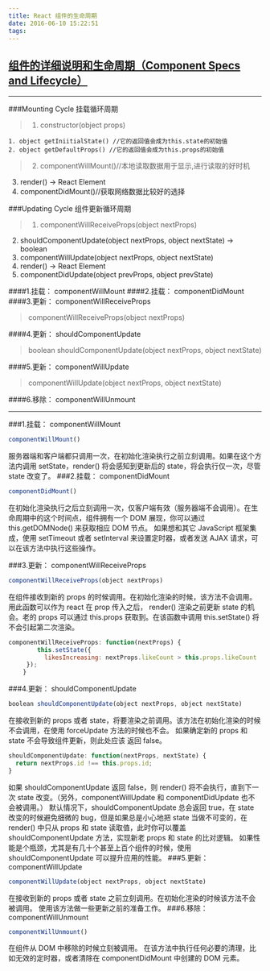 ```yaml
---
title: React 组件的生命周期
date: 2016-06-10 15:22:51
tags:
---
```


## [组件的详细说明和生命周期（Component Specs and Lifecycle）](http://reactjs.cn/react/docs/component-specs.html)
---
###Mounting Cycle 挂载循环周期
>1. constructor(object props)

```
1. object getIniitialState() //它的返回值会成为this.state的初始值
2. object getDefaultProps() //它的返回值会成为this.props的初始值
```
>2. componentWillMount()//本地读取数据用于显示,进行读取的好时机
3. render() -> React Element
4. componentDidMount()//获取网络数据比较好的选择

###Updating Cycle 组件更新循环周期
>1. componentWillReceiveProps(object nextProps)
2. shouldComponentUpdate(object nextProps, object nextState) -> boolean
3. componentWillUpdate(object nextProps, object nextState)
4. render() -> React Element
5. componentDidUpdate(object prevProps, object prevState)

####1.挂载： componentWillMount
####2.挂载： componentDidMount
####3.更新： componentWillReceiveProps
>componentWillReceiveProps(object nextProps)

####4.更新： shouldComponentUpdate
>boolean shouldComponentUpdate(object nextProps, object nextState)

####5.更新： componentWillUpdate
>componentWillUpdate(object nextProps, object nextState)

####6.移除： componentWillUnmount

---
###1.挂载： componentWillMount
```jsx 
componentWillMount()
```

服务器端和客户端都只调用一次，在初始化渲染执行之前立刻调用。如果在这个方法内调用 setState，render() 将会感知到更新后的 state，将会执行仅一次，尽管 state 改变了。
###2.挂载： componentDidMount
```jsx 
componentDidMount()
```

在初始化渲染执行之后立刻调用一次，仅客户端有效（服务器端不会调用）。在生命周期中的这个时间点，组件拥有一个 DOM 展现，你可以通过 this.getDOMNode() 来获取相应 DOM 节点。
如果想和其它 JavaScript 框架集成，使用 setTimeout 或者 setInterval 来设置定时器，或者发送 AJAX 请求，可以在该方法中执行这些操作。

###3.更新： componentWillReceiveProps
```jsx 
componentWillReceiveProps(object nextProps)
```

在组件接收到新的 props 的时候调用。在初始化渲染的时候，该方法不会调用。
用此函数可以作为 react 在 prop 传入之后， render() 渲染之前更新 state 的机会。老的 props 可以通过 this.props 获取到。在该函数中调用 this.setState() 将不会引起第二次渲染。
```js
componentWillReceiveProps: function(nextProps) {
        this.setState({
          likesIncreasing: nextProps.likeCount > this.props.likeCount
     });
    }
```

###4.更新： shouldComponentUpdate
```jsx 
boolean shouldComponentUpdate(object nextProps, object nextState)
```

在接收到新的 props 或者 state，将要渲染之前调用。该方法在初始化渲染的时候不会调用，在使用 forceUpdate 方法的时候也不会。
如果确定新的 props 和 state 不会导致组件更新，则此处应该 返回 false。
```js
shouldComponentUpdate: function(nextProps, nextState) {
  return nextProps.id !== this.props.id;
}
```
如果 shouldComponentUpdate 返回 false，则 render() 将不会执行，直到下一次 state 改变。（另外，componentWillUpdate 和 componentDidUpdate 也不会被调用。）
默认情况下，shouldComponentUpdate 总会返回 true，在 state 改变的时候避免细微的 bug，但是如果总是小心地把 state 当做不可变的，在 render() 中只从 props 和 state 读取值，此时你可以覆盖 shouldComponentUpdate 方法，实现新老 props 和 state 的比对逻辑。
如果性能是个瓶颈，尤其是有几十个甚至上百个组件的时候，使用 shouldComponentUpdate 可以提升应用的性能。
###5.更新： componentWillUpdate
```jsx 
componentWillUpdate(object nextProps, object nextState)
```
在接收到新的 props 或者 state 之前立刻调用。在初始化渲染的时候该方法不会被调用。
使用该方法做一些更新之前的准备工作。
###6.移除： componentWillUnmount
```jsx
componentWillUnmount()
```
在组件从 DOM 中移除的时候立刻被调用。
在该方法中执行任何必要的清理，比如无效的定时器，或者清除在 componentDidMount 中创建的 DOM 元素。

